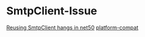 # SmtpClient-Issue

[Reusing SmtpClient hangs in net50](https://github.com/dotnet/runtime/issues/49340)
[platform-compat](https://github.com/dotnet/platform-compat/commits/master/docs/DE0005.md)
